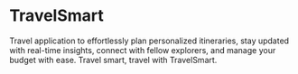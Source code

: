 # TravelSmart
Travel application to effortlessly plan personalized itineraries, stay updated with real-time insights, connect with fellow explorers, and manage your budget with ease. Travel smart, travel with TravelSmart.
